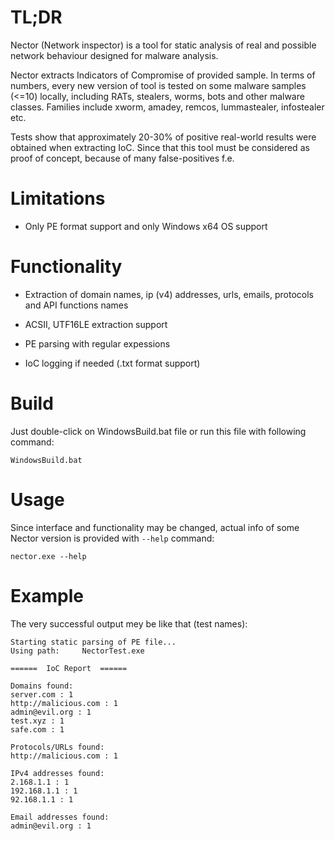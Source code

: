 # TL;DR
Nector (Network inspector) is a tool for static analysis of real and possible network behaviour designed for malware analysis. 

Nector extracts Indicators of Compromise of provided sample. In terms of numbers, every new version of tool is tested on some malware samples (<=10) locally, including RATs, stealers, worms, bots and other malware classes. Families include xworm, amadey, remcos, lummastealer, infostealer etc.

Tests show that approximately 20-30% of positive real-world results were obtained when extracting IoC. Since that this tool must be considered as proof of concept, because of many false-positives f.e.

# Limitations

- Only PE format support and only Windows x64 OS support

# Functionality

- Extraction of domain names, ip (v4) addresses, urls, emails, protocols and API functions names

- ACSII, UTF16LE extraction support

- PE parsing with regular expessions 

- IoC logging if needed (.txt format support)

# Build

Just double-click on WindowsBuild.bat file or run this file with following command:

`WindowsBuild.bat`

# Usage

Since interface and functionality may be changed, actual info of some Nector version is provided with `--help` command:

`nector.exe --help`

# Example

The very successful output mey be like that (test names):

```
Starting static parsing of PE file... 
Using path:     NectorTest.exe

======  IoC Report  ======

Domains found:
server.com : 1
http://malicious.com : 1
admin@evil.org : 1
test.xyz : 1
safe.com : 1

Protocols/URLs found:
http://malicious.com : 1

IPv4 addresses found:
2.168.1.1 : 1
192.168.1.1 : 1
92.168.1.1 : 1

Email addresses found:
admin@evil.org : 1

```